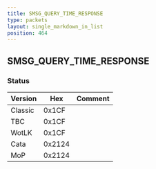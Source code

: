 ```yaml
---
title: SMSG_QUERY_TIME_RESPONSE
type: packets
layout: single_markdown_in_list
position: 464
---
```


## SMSG_QUERY_TIME_RESPONSE

### Status

Version    | Hex        | Comment
---------- | ---------- | ---------- 
Classic    | 0x1CF      | 
TBC        | 0x1CF      | 
WotLK      | 0x1CF      | 
Cata       | 0x2124     | 
MoP        | 0x2124     | 